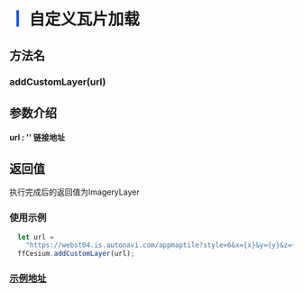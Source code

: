 # <span style='color:#0950FC'>┃</span> 自定义瓦片加载

## 方法名

### addCustomLayer(url)

## 参数介绍

#### url : '' 链接地址

## 返回值
执行完成后的返回值为ImageryLayer
### 使用示例

```javascript
  let url =
    "https://webst04.is.autonavi.com/appmaptile?style=6&x={x}&y={y}&z={z}";
  ffCesium.addCustomLayer(url);
```

### [示例地址](./#/mapCode?id=3&type=2&urlname=basicMapLoadingInterface-addCustomTile)
